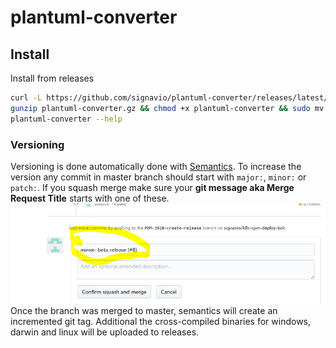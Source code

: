 # plantuml-converter

## Install
Install from releases
```bash
curl -L https://github.com/signavio/plantuml-converter/releases/latest/download/plantuml-converter_linux_amd64.gz -o plantuml-converter.gz
gunzip plantuml-converter.gz && chmod +x plantuml-converter && sudo mv plantuml-converter /usr/local/bin/plantuml-converter
plantuml-converter --help
```

### Versioning
Versioning is done automatically done with [Semantics](https://github.com/stevenmatthewt/semantics).
To increase the version any commit in master branch should start with `major:`, `minor:` or `patch:`.
If you squash merge make sure your **git message aka Merge Request Title** starts with one of these.
![](images/release.png)
Once the branch was merged to master, semantics will create an incremented git tag.
Additional the cross-compiled binaries for windows, darwin and linux will be uploaded to releases.
